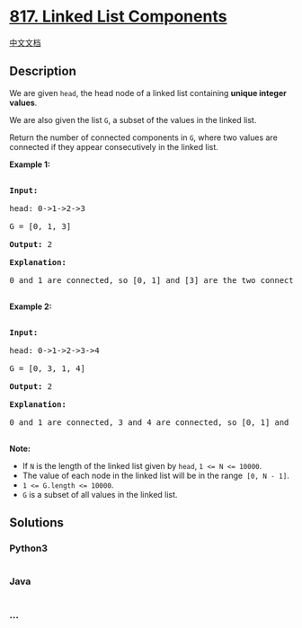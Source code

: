 # [817. Linked List Components](https://leetcode.com/problems/linked-list-components)

[中文文档](/solution/0800-0899/0817.Linked%20List%20Components/README.md)

## Description

<p>We are given&nbsp;<code>head</code>,&nbsp;the head node of a linked list containing&nbsp;<strong>unique integer values</strong>.</p>

<p>We are also given the list&nbsp;<code>G</code>, a subset of the values in the linked list.</p>

<p>Return the number of connected components in <code>G</code>, where two values are connected if they appear consecutively in the linked list.</p>

<p><strong>Example 1:</strong></p>

<pre>

<strong>Input:</strong> 

head: 0-&gt;1-&gt;2-&gt;3

G = [0, 1, 3]

<strong>Output:</strong> 2

<strong>Explanation:</strong> 

0 and 1 are connected, so [0, 1] and [3] are the two connected components.

</pre>

<p><strong>Example 2:</strong></p>

<pre>

<strong>Input:</strong> 

head: 0-&gt;1-&gt;2-&gt;3-&gt;4

G = [0, 3, 1, 4]

<strong>Output:</strong> 2

<strong>Explanation:</strong> 

0 and 1 are connected, 3 and 4 are connected, so [0, 1] and [3, 4] are the two connected components.

</pre>

<p><strong>Note: </strong></p>

<ul>
    <li>If&nbsp;<code>N</code>&nbsp;is the&nbsp;length of the linked list given by&nbsp;<code>head</code>,&nbsp;<code>1 &lt;= N &lt;= 10000</code>.</li>
    <li>The value of each node in the linked list will be in the range<code> [0, N - 1]</code>.</li>
    <li><code>1 &lt;= G.length &lt;= 10000</code>.</li>
    <li><code>G</code> is a subset of all values in the linked list.</li>
</ul>

## Solutions

<!-- tabs:start -->

### **Python3**

```python

```

### **Java**

```java

```

### **...**

```

```

<!-- tabs:end -->

